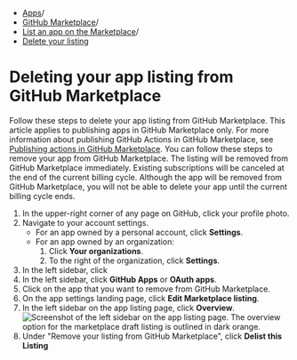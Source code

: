   * [Apps](https://docs.github.com/en/apps "Apps")/
  * [GitHub Marketplace](https://docs.github.com/en/apps/github-marketplace "GitHub Marketplace")/
  * [List an app on the Marketplace](https://docs.github.com/en/apps/github-marketplace/listing-an-app-on-github-marketplace "List an app on the Marketplace")/
  * [Delete your listing](https://docs.github.com/en/apps/github-marketplace/listing-an-app-on-github-marketplace/deleting-your-app-listing-from-github-marketplace "Delete your listing")


# Deleting your app listing from GitHub Marketplace
Follow these steps to delete your app listing from GitHub Marketplace.
This article applies to publishing apps in GitHub Marketplace only. For more information about publishing GitHub Actions in GitHub Marketplace, see [Publishing actions in GitHub Marketplace](https://docs.github.com/en/actions/creating-actions/publishing-actions-in-github-marketplace).
You can follow these steps to remove your app from GitHub Marketplace. The listing will be removed from GitHub Marketplace immediately. Existing subscriptions will be canceled at the end of the current billing cycle. Although the app will be removed from GitHub Marketplace, you will not be able to delete your app until the current billing cycle ends.
  1. In the upper-right corner of any page on GitHub, click your profile photo.
  2. Navigate to your account settings.
     * For an app owned by a personal account, click **Settings**.
     * For an app owned by an organization: 
       1. Click **Your organizations**.
       2. To the right of the organization, click **Settings**.
  3. In the left sidebar, click 
  4. In the left sidebar, click **GitHub Apps** or **OAuth apps**.
  5. Click on the app that you want to remove from GitHub Marketplace.
  6. On the app settings landing page, click **Edit Marketplace listing**.
  7. In the left sidebar on the app listing page, click **Overview**.
![Screenshot of the left sidebar on the app listing page. The overview option for the marketplace draft listing is outlined in dark orange.](https://docs.github.com/assets/cb-33943/images/marketplace/edit-marketplace-listing-overview.png)
  8. Under "Remove your listing from GitHub Marketplace", click **Delist this Listing**


